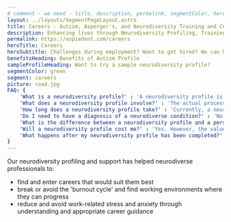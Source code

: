 ```yaml
---
# comment - we need - title, description, permalink, segmentColor, herotitle, heading
layout: ../layouts/SegmentPageLayout.astro
title: Careers - Autism, Asperger's, and Neurodiversity Training and Consulting
description: Enhancing lives through Neurodiversity Profiling, Training & Consultancy
permalink: https://aspiedent.com/careers
heroTitle: Careers
heroSubtitle: Challenges during employment? Want to get hired? We can help!
benefitsHeading: Benefits of Autism Profile
sampleProfileHeading: Want to try a sample neurodiversity profile?
segmentColor: green
segment: careers
picture: road.jpg
FAQ: {
    'What is a neurodiversity profile?' : 'A neurodiversity profile is how you think about, feel, and perceive the world. It is completely unique to you. It explains your experiences, traits, strengths, and difficulties and makes recommendations based on your/the person’s fundamental ways of being and is tailored specifically to help you and your career. It is not a personality test. The neurodiversity profiling tool is not a personality profiling tool. Each individuals mind is a very complex puzzle that has lots of connections going all over, our job, as part of the profiling tool, is to gather the pieces together as a whole, and making it make sense.',
    'What does a neurodiversity profile involve?' : 'The actual process of a neurodiversity profile depends on you and your circumstances. For example, we may agree that doing part or all of it in writing or face to face is best. Effectively, the process involves Aspiedent gathering as much relevant information about you as possible, usually through guided discussion. We then analyse the data to find what underlying issues need to be accounted for when making educational or career choices. We then create a detailed but clear explanation of your/the individuals profile and how this interacts with their working environment. The profile report then gives a series of general, educational, and career-specific recommendations. Implementing these will help you to achieve maximum success in working life.',
    'How long does a neurodiversity profile take?' : 'Currently, a neurodiversity profile takes around three days of work or more to complete. However, it will only require about half a day with the person we are profiling and their family or friends. It takes about two weeks from the actual data-gathering exercise to turn around a completed neurodiversity profile report. We can book you in for an autism profile within a month of your enquiry.',
    'Do I need to have a diagnosis of a neurodiverse condition?' : 'No. We understand that some people do not want to seek a diagnosis for personal reasons. Also, getting a diagnosis can be problematic depending on where you live. An individual’s need for help does not diminish as they wait for a diagnosis, even if they are willing to pursue one.',
    'What is the difference between a neurodiversity profile and a personality profile?' : 'Unlike a personality profile, a neurodiversity profile is a scientific approach to understanding fundamental underlying issues that affect a person rather than their personality traits. For example, the underlying issues may include slow processing of incoming information, different hyper and hypo sensitivities, or differences in visual perception. These underlying issues derive from five key areas found in neurodiversity: processing, sensory, executive function, cognitive (thinking), and emotion.',
    'Will a neurodiversity profile cost me?' : 'Yes. However, the value of a neurodiversity profile when needed far outweighs the cost. Aspiedent will provide you with a quote for the service once we know more about our situation and if we believe that the value of the profile will be significant to the individual.',
    'What happens after my neurodiversity profile has been completed?' : 'We cannot say what exactly will happen after a neurodiversity profile. We need to understand a person’s profile before we can recommend any next steps. However, some people can run with the recommendations and move on straight away. For others, we may recommend specific training or support from us or others based on the report outcome.'
}
---
```

Our neurodiversity profiling and support has helped neurodiverse professionals to:
- find and enter careers that would suit them best
- break or avoid the 'burnout cycle' and find working environments where they can progress
- reduce and avoid work-related stress and anxiety through understanding and appropriate career guidance